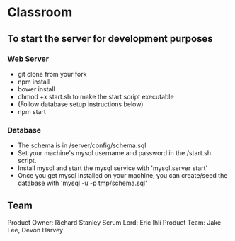 # Classroom

## To start the server for development purposes

### Web Server
- git clone from your fork
- npm install
- bower install
- chmod +x start.sh to make the start script executable
- (Follow database setup instructions below)
- npm start

### Database
- The schema is in /server/config/schema.sql
- Set your machine's mysql username and password in the /start.sh script.
- Install mysql and start the mysql service with 'mysql.server start'
- Once you get mysql installed on your machine, you can create/seed the database with 'mysql -u <username> -p tmp/schema.sql'


## Team

Product Owner: Richard Stanley
Scrum Lord: Eric Ihli
Product Team: Jake Lee, Devon Harvey
